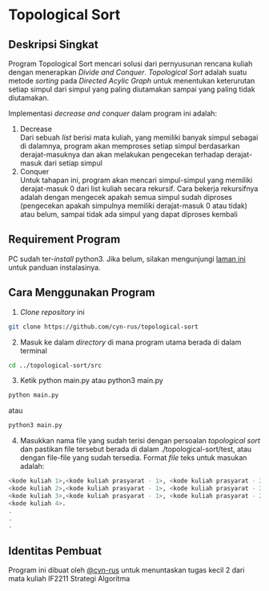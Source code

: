 # Topological Sort

## Deskripsi Singkat
Program Topological Sort mencari solusi dari pernyusunan rencana kuliah dengan menerapkan *Divide and Conquer*. *Topological Sort* adalah suatu metode *sorting* pada *Directed Acylic Graph* untuk menentukan keterurutan setiap simpul dari simpul yang paling diutamakan sampai yang paling tidak diutamakan.

Implementasi *decrease and conquer* dalam program ini adalah:
1. Decrease <br>
Dari sebuah *list* berisi mata kuliah, yang memiliki banyak simpul sebagai di dalamnya, program akan memproses setiap simpul berdasarkan derajat-masuknya dan akan melakukan pengecekan terhadap derajat-masuk dari setiap simpul
2. Conquer <br>
Untuk tahapan ini, program akan mencari simpul-simpul yang memiliki derajat-masuk 0 dari list kuliah secara rekursif. Cara bekerja rekursifnya adalah dengan mengecek apakah semua simpul sudah diproses (pengecekan apakah simpulnya memiliki derajat-masuk 0 atau tidak) atau belum, sampai tidak ada simpul yang dapat diproses kembali

## Requirement Program
PC sudah ter-*install* python3. Jika belum, silakan mengunjungi [laman ini](https://www.python.org/downloads/) untuk panduan instalasinya.

## Cara Menggunakan Program
1. *Clone repository* ini
```sh
git clone https://github.com/cyn-rus/topological-sort
```
2. Masuk ke dalam *directory* di mana program utama berada di dalam terminal
```sh
cd ../topological-sort/src
```
3. Ketik python main.py atau python3 main.py
```sh
python main.py
```
atau
```sh
python3 main.py
```
4. Masukkan nama file yang sudah terisi dengan persoalan *topological sort* dan pastikan file tersebut berada di dalam ./topological-sort/test, atau dengan file-file yang sudah tersedia. Format *file* teks untuk masukan adalah:
```sh
<kode kuliah 1>,<kode kuliah prasyarat - 1>, <kode kuliah prasyarat - 2>, <kode kuliah prasyarat - 3>.
<kode kuliah 2>,<kode kuliah prasyarat - 1>, <kode kuliah prasyarat - 2>.
<kode kuliah 3>,<kode kuliah prasyarat - 1>, <kode kuliah prasyarat - 2>, <kode kuliah prasyarat - 3>, <kode kuliah prasyarat - 4>.
<kode kuliah 4>.
.
.
.
```

## Identitas Pembuat
Program ini dibuat oleh [@cyn-rus](https://github.com/cyn-rus) untuk menuntaskan tugas kecil 2 dari mata kuliah IF2211 Strategi Algoritma
